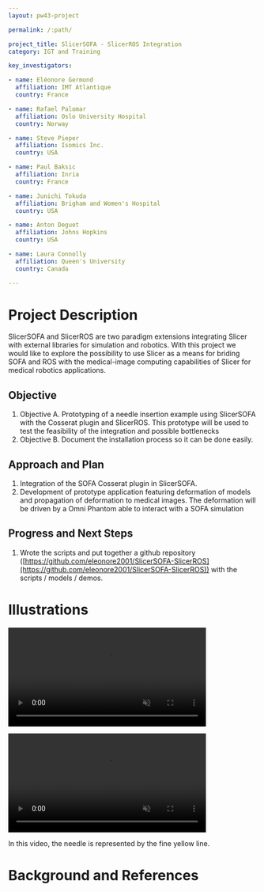 ```yaml
---
layout: pw43-project

permalink: /:path/

project_title: SlicerSOFA - SlicerROS Integration
category: IGT and Training

key_investigators:

- name: Eléonore Germond
  affiliation: IMT Atlantique
  country: France

- name: Rafael Palomar
  affiliation: Oslo University Hospital
  country: Norway

- name: Steve Pieper
  affiliation: Isomics Inc.
  country: USA

- name: Paul Baksic
  affiliation: Inria
  country: France

- name: Junichi Tokuda
  affiliation: Brigham and Women's Hospital
  country: USA

- name: Anton Deguet
  affiliation: Johns Hopkins
  country: USA

- name: Laura Connolly
  affiliation: Queen's University
  country: Canada

---
```


# Project Description

<!-- Add a short paragraph describing the project. -->


SlicerSOFA and SlicerROS are two paradigm extensions integrating Slicer with external libraries for simulation and robotics. With this project we would like to explore the possibility to use Slicer as a means for briding SOFA and ROS with the medical-image computing capabilities of Slicer for medical robotics applications.



## Objective

<!-- Describe here WHAT you would like to achieve (what you will have as end result). -->


1. Objective A. Prototyping of a needle insertion example using SlicerSOFA with the Cosserat plugin and SlicerROS. This prototype will be used to test the feasibility of the integration and possible bottlenecks
2. Objective B. Document the installation process so it can be done easily.



## Approach and Plan

<!-- Describe here HOW you would like to achieve the objectives stated above. -->


1. Integration of the SOFA Cosserat plugin in SlicerSOFA. 
2. Development of prototype application featuring deformation of models and propagation of deformation to medical images. The deformation will be driven by a Omni Phantom able to interact with a SOFA simulation



## Progress and Next Steps

<!-- Update this section as you make progress, describing of what you have ACTUALLY DONE.
     If there are specific steps that you could not complete then you can describe them here, too. -->


1. Wrote the scripts and put together a github repository ([https://github.com/eleonore2001/SlicerSOFA-SlicerROS](https://github.com/eleonore2001/SlicerSOFA-SlicerROS)) with the scripts / models / demos. 



# Illustrations

<!-- Add pictures and links to videos that demonstrate what has been accomplished. -->

<video
   controls muted
   src="https://github.com/user-attachments/assets/3b37050c-74b6-4bac-a5c5-c0a7e37366a8"
   style="max-height:640px; min-height: 200px">
 </video>

 <video
   controls muted
   src="https://github.com/user-attachments/assets/cc08e231-97f0-4384-a11c-e192f94d44b0"
   style="max-height:640px; min-height: 200px">
 </video>
 
 In this video, the needle is represented by the fine yellow line. 


# Background and References

<!-- If you developed any software, include link to the source code repository.
     If possible, also add links to sample data, and to any relevant publications. -->


